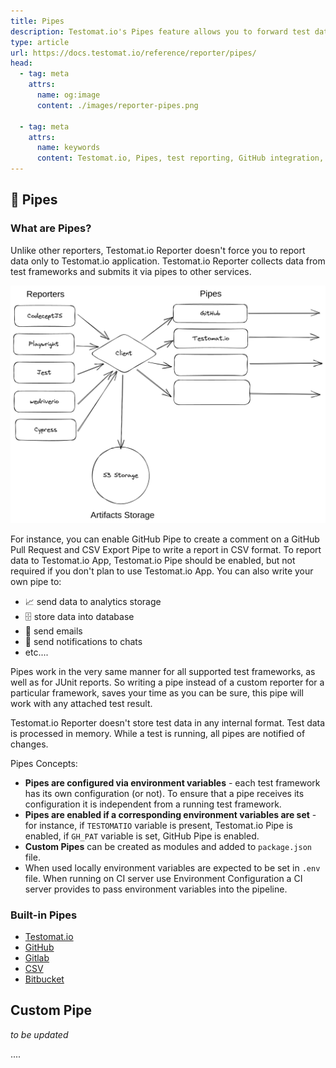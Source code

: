 ```yaml
---
title: Pipes
description: Testomat.io's Pipes feature allows you to forward test data from your test framework to other services like GitHub, GitLab, or CSV reports. Pipes are configured via environment variables and can be customized to send data to analytics, databases, or notifications. You can also create custom pipes for specific needs, ensuring compatibility across different test frameworks.
type: article
url: https://docs.testomat.io/reference/reporter/pipes/
head:
  - tag: meta
    attrs:
      name: og:image
      content: ./images/reporter-pipes.png
      
  - tag: meta
    attrs:
      name: keywords
      content: Testomat.io, Pipes, test reporting, GitHub integration, GitLab, CSV reports, CI pipelines, custom pipes, environment variables, test frameworks
---
```

## 📯 Pipes

### What are Pipes?

Unlike other reporters, Testomat.io Reporter doesn't force you to report data only to Testomat.io application. Testomat.io Reporter collects data from test frameworks and submits it via pipes to other services.

![](./images/reporter-pipes.png)

For instance, you can enable GitHub Pipe to create a comment on a GitHub Pull Request and CSV Export Pipe to write a report in CSV format. To report data to Testomat.io App, Testomat.io Pipe should be enabled, but not required if you don't plan to use Testomat.io App. You can also write your own pipe to:

- 📈 send data to analytics storage
- 🗄 store data into database
- 📧 send emails
- 💬 send notifications to chats
- etc....

Pipes work in the very same manner for all supported test frameworks, as well as for JUnit reports. So writing a pipe instead of a custom reporter for a particular framework, saves your time as you can be sure, this pipe will work with any attached test result.

Testomat.io Reporter doesn't store test data in any internal format. Test data is processed in memory. While a test is running, all pipes are notified of changes.

Pipes Concepts:

- **Pipes are configured via environment variables** - each test framework has its own configuration (or not). To ensure that a pipe receives its configuration it is independent from a running test framework.
- **Pipes are enabled if a corresponding environment variables are set** - for instance, if `TESTOMATIO` variable is present, Testomat.io Pipe is enabled, if `GH_PAT` variable is set, GitHub Pipe is enabled.
- **Custom Pipes** can be created as modules and added to `package.json` file.
- When used locally environment variables are expected to be set in `.env` file. When running on CI server use Environment Configuration a CI server provides to pass environment variables into the pipeline.

### Built-in Pipes

- [Testomat.io](./pipes/testomatio.md)
- [GitHub](./pipes/github.md)
- [Gitlab](./pipes/gitlab.md)
- [CSV](./pipes/csv.md)
- [Bitbucket](./pipes/bitbucket.md)

## Custom Pipe

_to be updated_

....

